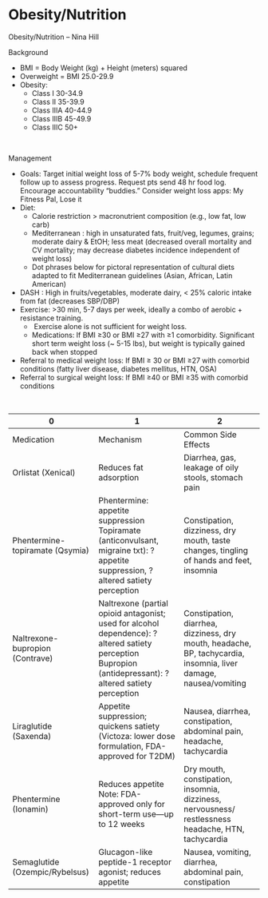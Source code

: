 # Obesity/Nutrition
 
Obesity/Nutrition – Nina Hill

Background

-   BMI = Body Weight (kg) + Height (meters) squared
-   Overweight = BMI 25.0-29.9
-   Obesity:
    -   Class I 30-34.9
    -   Class II 35-39.9
    -   Class IIIA 40-44.9
    -   Class IIIB 45-49.9
    -   Class IIIC 50+

​​​​​​​​​​​​​​

Management

-   Goals: Target initial weight loss of 5-7% body weight, schedule
    frequent follow up to assess progress. Request pts send 48 hr food
    log. Encourage accountability “buddies.” Consider weight loss apps:
    My Fitness Pal, Lose it
-   Diet:
    -   Calorie
        restriction > macronutrient composition (e.g., low fat, low
        carb)
    -   Mediterranean
        : high in unsaturated fats, fruit/veg, legumes, grains; moderate
        dairy & EtOH; less meat (decreased overall mortality and CV
        mortality; may decrease diabetes incidence independent of weight
        loss)
    -   Dot phrases
        below for pictoral representation of cultural diets adapted to
        fit Mediterranean guidelines (Asian, African, Latin American)
-   DASH
    : High in fruits/vegetables, moderate dairy, \< 25% caloric intake
    from fat (decreases SBP/DBP)
-   Exercise: >30 min, 5-7 days per week, ideally a combo of aerobic +
    resistance training.
    -   ​​​​​​​
        Exercise alone is not sufficient for weight loss.
    -   Medications: If BMI
        ≥30 or
        BMI ≥27 with
        ≥1 comorbidity. Significant short term weight loss (\~ 5-15
        lbs), but weight is typically gained back when stopped
-   Referral to medical weight loss: If BMI
    ≥ 30
    or BMI
    ≥27
    with comorbid conditions (fatty liver disease, diabetes mellitus,
    HTN, OSA)
-   Referral to surgical weight loss: If BMI
    ≥40
    or BMI
    ≥35
    with comorbid conditions

​​​​​​​

| 0                               | 1                                                                                                                                                        | 2                                                                                                                |
|---------------------------------|----------------------------------------------------------------------------------------------------------------------------------------------------------|------------------------------------------------------------------------------------------------------------------|
| Medication                      | Mechanism                                                                                                                                                | Common Side Effects                                                                                              |
| Orlistat (Xenical)              | Reduces fat adsorption                                                                                                                                   | Diarrhea, gas, leakage of oily stools, stomach pain                                                              |
| Phentermine-topiramate (Qsymia) | Phentermine: appetite suppression Topiramate (anticonvulsant, migraine txt): ?appetite suppression, ?altered satiety perception                          | Constipation, dizziness, dry mouth, taste changes, tingling of hands and feet, insomnia                          |
| Naltrexone-bupropion (Contrave) | Naltrexone (partial opioid antagonist; used for alcohol dependence): ?altered satiety perception Bupropion (antidepressant): ?altered satiety perception | Constipation, diarrhea, dizziness, dry mouth, headache, BP, tachycardia, insomnia, liver damage, nausea/vomiting |
| Liraglutide (Saxenda)           | Appetite suppression; quickens satiety (Victoza: lower dose formulation, FDA-approved for T2DM)                                                          | Nausea, diarrhea, constipation, abdominal pain, headache, tachycardia                                            |
| Phentermine (Ionamin)           | Reduces appetite Note: FDA-approved only for short-term use—up to 12 weeks                                                                               | Dry mouth, constipation, insomnia, dizziness, nervousness/ restlessness headache, HTN, tachycardia               |
| Semaglutide (Ozempic/Rybelsus)  | Glucagon-like peptide-1 receptor agonist; reduces appetite                                                                                               | Nausea, vomiting, diarrhea, abdominal pain, constipation                                                         |
